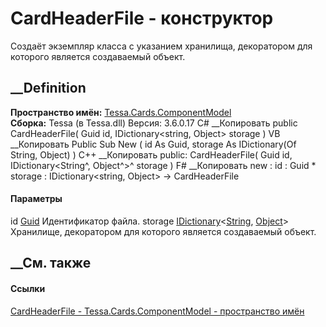 # CardHeaderFile - конструктор
Создаёт экземпляр класса с указанием хранилища, декоратором для которого
является создаваемый объект.
## __Definition
 **Пространство имён:**
[Tessa.Cards.ComponentModel](N_Tessa_Cards_ComponentModel.htm)  
 **Сборка:** Tessa (в Tessa.dll) Версия: 3.6.0.17
C# __Копировать
     public CardHeaderFile(
    	Guid id,
    	IDictionary<string, Object> storage
    )
VB __Копировать
     Public Sub New ( 
    	id As Guid,
    	storage As IDictionary(Of String, Object)
    )
C++ __Копировать
     public:
    CardHeaderFile(
    	Guid id, 
    	IDictionary<String^, Object^>^ storage
    )
F# __Копировать
     new : 
            id : Guid * 
            storage : IDictionary<string, Object> -> CardHeaderFile
#### Параметры
id [Guid](https://learn.microsoft.com/dotnet/api/system.guid)
    Идентификатор файла.
storage
[IDictionary](https://learn.microsoft.com/dotnet/api/system.collections.generic.idictionary-2)<[String](https://learn.microsoft.com/dotnet/api/system.string),
[Object](https://learn.microsoft.com/dotnet/api/system.object)>
    Хранилище, декоратором для которого является создаваемый объект.
##  __См. также
#### Ссылки
[CardHeaderFile - ](T_Tessa_Cards_ComponentModel_CardHeaderFile.htm)
[Tessa.Cards.ComponentModel - пространство
имён](N_Tessa_Cards_ComponentModel.htm)
